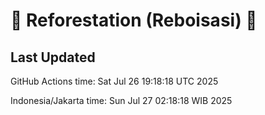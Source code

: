 
# 🌳 Reforestation (Reboisasi) 🌲

## Last Updated

GitHub Actions time: Sat Jul 26 19:18:18 UTC 2025

Indonesia/Jakarta time: Sun Jul 27 02:18:18 WIB 2025
